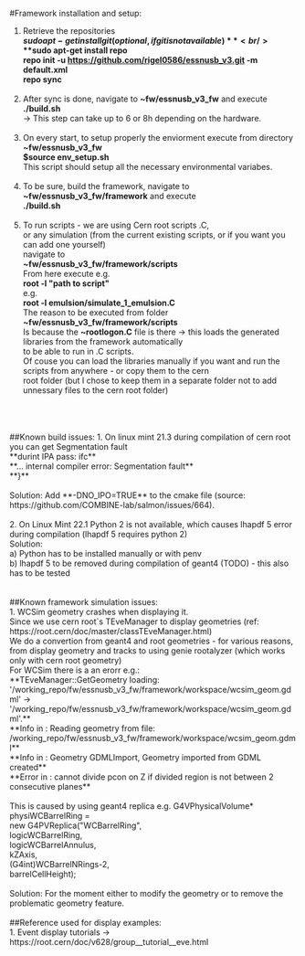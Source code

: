 #Framework installation and setup: <br/>
1. Retrieve the repositories <br/>
	**$sudo apt-get install git (optional, if git is not available)** <br/>
	**$sudo apt-get install repo** <br/>
	**repo init -u https://github.com/rigel0586/essnusb_v3.git -m default.xml** <br/>
	**repo sync** <br/>
	 <br/>
2. After sync is done, navigate to **~fw/essnusb_v3_fw** and execute **./build.sh** <br/>
	-> This step can take up to 6 or 8h depending on the hardware. <br/>
	 <br/>
3. On every start, to setup properly the enviorment execute from directory **~fw/essnusb_v3_fw** <br/>
	**$source env_setup.sh** <br/>
	This script should setup all the necessary environmental variabes. <br/>
	 <br/>
4. To be sure, build the framework, navigate to **~fw/essnusb_v3_fw/framework** and execute <br/>
	**./build.sh** <br/>
	 <br/>
5. To run scripts - we are using Cern root scripts .C, <br/>
	or any simulation (from the current existing scripts, or if you want you can add one yourself) <br/>
	navigate to <br/>
	**~fw/essnusb_v3_fw/framework/scripts** <br/>
	From here execute e.g.<br/>
	**root -l "path to script"** <br/>
	e.g. <br/>
	**root -l emulsion/simulate_1_emulsion.C**<br/>
	The reason to be executed from folder<br/>
	**~fw/essnusb_v3_fw/framework/scripts** <br/>
	Is because the **~rootlogon.C** file is there -> this loads the generated libraries from the framework automatically<br/>
	to be able to run in .C scripts. <br/>
	Of couse you can load the libraries manually if you want and run the scripts from anywhere - or copy them to the cern<br/>
	root folder (but I chose to keep them in a separate folder not to add unnessary files to the cern root folder) <br/>
	
<br/>
<br/>
<br/>
##Known build issues:
1. On linux mint 21.3 during compilation of cern root you can get Segmentation fault <br/>
    **durint IPA pass: ifc**<br/>
    **... internal compiler error: Segmentation fault**<br/>
    **}**<br/>
<br/>
    Solution: Add **-DNO_IPO=TRUE** to the cmake file (source: https://github.com/COMBINE-lab/salmon/issues/664).<br/>
<br/>
2. On Linux Mint 22.1 Python 2 is not available, which causes lhapdf 5 error during compilation (lhapdf 5 requires python 2)<br/>
   Solution: <br/>
   a) Python has to be installed manually or with penv<br/>
   b) lhapdf 5 to be removed during compilation of geant4 (TODO) - this also has to be tested<br/>
<br/>
<br/>
##Known framework simulation issues:<br/>
1. WCSim geometry crashes when displaying it.<br/>
Since we use cern root`s TEveManager to display geometries (ref: https://root.cern/doc/master/classTEveManager.html)<br/>
We do a convertion from geant4 and root geometries - for various reasons, from display geometry and tracks to using genie rootalyzer (which works only with cern root geometry)<br/>
For WCSim there is a an erorr e.g.:<br/>
**TEveManager::GetGeometry  loading: '/working_repo/fw/essnusb_v3_fw/framework/workspace/wcsim_geom.gdml' -> '/working_repo/fw/essnusb_v3_fw/framework/workspace/wcsim_geom.gdml'.**<br/>
**Info in <TGeoManager::Import>: Reading geometry from file: /working_repo/fw/essnusb_v3_fw/framework/workspace/wcsim_geom.gdml**<br/>
**Info in <TGeoManager::TGeoManager>: Geometry GDMLImport, Geometry imported from GDML created**<br/>
**Error in <TGeoPgon::Divide>: cannot divide pcon on Z if divided region is not between 2 consecutive planes**<br/>
<br/>
This is caused by using geant4 replica e.g.
G4VPhysicalVolume* physiWCBarrelRing = <br/>
    new G4PVReplica("WCBarrelRing",<br/>
		    logicWCBarrelRing,<br/>
		    logicWCBarrelAnnulus,<br/>
		    kZAxis,<br/>
		    (G4int)WCBarrelNRings-2,<br/>
		    barrelCellHeight);<br/>
<br/>
Solution: For the moment either to modify the geometry or to remove the problematic geometry feature.<br/>


<br/>
##Reference used for display examples:<br/>
1. Event display tutorials -> https://root.cern/doc/v628/group__tutorial__eve.html <br/>



